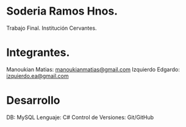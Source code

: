 ﻿Soderia Ramos Hnos.
==========
Trabajo Final.
Institución Cervantes.
 
Integrantes.
==========
Manoukian Matias: [manoukianmatias@gmail.com](manoukianmatias@gmail.com)
Izquierdo Edgardo: [izquierdo.ea@gmail.com](izquierdo.ea@gmail.com)

Desarrollo
==========
DB: MySQL
Lenguaje: C#
Control de Versiones: Git/GitHub
